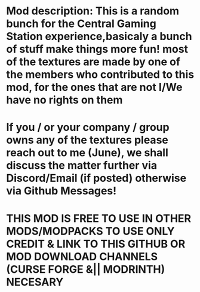 Mod description:
This is a random bunch for the Central Gaming Station experience,basicaly a bunch of stuff make things more fun!
most of the textures are made by one of the members who contributed to this mod, for the ones that are not I/We have no rights on them
====================================================================================================================================================
If you / or your company / group owns any of the textures please reach out to me (June),
we shall discuss the matter further via Discord/Email (if posted) otherwise via Github Messages!
====================================================================================================================================================
THIS MOD IS FREE TO USE IN OTHER MODS/MODPACKS TO USE ONLY CREDIT & LINK TO THIS GITHUB OR MOD DOWNLOAD CHANNELS (CURSE FORGE &|| MODRINTH) NECESARY
====================================================================================================================================================

